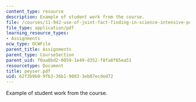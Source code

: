 ```yaml
---
content_type: resource
description: Example of student work from the course.
file: /courses/11-942-use-of-joint-fact-finding-in-science-intensive-policy-disputes-part-ii-spring-2004/62f3b9b09fb336b190833eb87ecded72_peyser.pdf
file_type: application/pdf
learning_resource_types:
- Assignments
ocw_type: OCWFile
parent_title: Assignments
parent_type: CourseSection
parent_uid: f0aa8bd2-0059-1e49-d352-f8fa8f65ea51
resourcetype: Document
title: peyser.pdf
uid: 62f3b9b0-9fb3-36b1-9083-3eb87ecded72
---
```

Example of student work from the course.